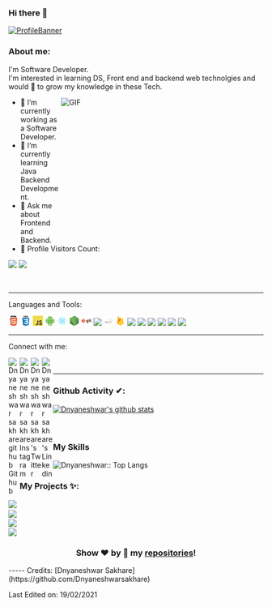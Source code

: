 ### Hi there 👋

[![ProfileBanner](https://avatars.githubusercontent.com/u/46813756?s=460&u=073759a73f86ce72684fe692527510f95a65a73f&v=4)](https://Dnyaneshwarsakhare.github.io)

### About me:
I'm Software Developer.<br/>
I'm interested in learning DS, Front end and backend web technolgies and would 💖 to grow my knowledge in these Tech.

<img align="right" alt="GIF" src="https://owaisnoor.info/blog/wp-content/uploads/2019/03/maxresdefault.jpg" width="400" height="280" />


- 🔭 I’m currently working as a Software Developer.
- 🌱 I’m currently learning Java Backend Development.
- 💬 Ask me about Frontend and Backend.
- 🎢 Profile Visitors Count:  

![](https://komarev.com/ghpvc/?username=Dnyaneshwarsakhare&label=PROFILE+VIEWS&color=green)
![](https://visitor-badge.glitch.me/badge?page_id=Dnyaneshwarsakhare.Dnyaneshwarsakhare)


<br/>

---

Languages and Tools:


<code><img height="20" src="https://raw.githubusercontent.com/github/explore/80688e429a7d4ef2fca1e82350fe8e3517d3494d/topics/html/html.png"></code>
<code><img height="20" src="https://raw.githubusercontent.com/github/explore/80688e429a7d4ef2fca1e82350fe8e3517d3494d/topics/css/css.png"></code>
<code><img height="20" src="https://raw.githubusercontent.com/github/explore/80688e429a7d4ef2fca1e82350fe8e3517d3494d/topics/javascript/javascript.png"></code>
<code><img height="20" src="https://raw.githubusercontent.com/github/explore/80688e429a7d4ef2fca1e82350fe8e3517d3494d/topics/android/android.png"></code>
<code><img height="20" src="https://raw.githubusercontent.com/github/explore/80688e429a7d4ef2fca1e82350fe8e3517d3494d/topics/react/react.png"></code> 
<code><img height="20" src="https://raw.githubusercontent.com/github/explore/80688e429a7d4ef2fca1e82350fe8e3517d3494d/topics/nodejs/nodejs.png"></code>
<code><img height="20" src="https://raw.githubusercontent.com/github/explore/80688e429a7d4ef2fca1e82350fe8e3517d3494d/topics/git/git.png"></code>
<code><img height="20" src="https://upload.wikimedia.org/wikipedia/commons/thumb/a/ae/Github-desktop-logo-symbol.svg/1024px-Github-desktop-logo-symbol.svg.png"></code>
<code><img height="20" src="https://raw.githubusercontent.com/github/explore/80688e429a7d4ef2fca1e82350fe8e3517d3494d/topics/mysql/mysql.png"></code>
<code><img height="20" src="https://raw.githubusercontent.com/github/explore/80688e429a7d4ef2fca1e82350fe8e3517d3494d/topics/firebase/firebase.png"></code>
<code><img height="20" src="https://upload.wikimedia.org/wikipedia/commons/thumb/b/b2/Bootstrap_logo.svg/1024px-Bootstrap_logo.svg.png"></code>
<code><img height="20" src="https://cdn.iconscout.com/icon/free/png-512/c-programming-569564.png"></code>
<code><img height="20" src="https://e7.pngegg.com/pngimages/46/626/png-clipart-c-logo-the-c-programming-language-computer-icons-computer-programming-source-code-programming-miscellaneous-template.png"></code>
<code><img height="20" src="https://upload.wikimedia.org/wikipedia/en/d/d2/Sublime_Text_3_logo.png"></code>
<code><img height="20" src="https://banner2.cleanpng.com/20181122/krs/kisspng-java-programming-language-selenium-computer-softwa-july-2-16-halab-4-dev-5bf78387a7bb41.028192901542947719687.jpg"></code>
<code><img height="20" src="https://upload.wikimedia.org/wikipedia/commons/thumb/9/9a/Visual_Studio_Code_1.35_icon.svg/1024px-Visual_Studio_Code_1.35_icon.svg.png"></code>
 <br/>

---

Connect with me:

<a href="https://github.com/Dnyaneshwarsakhare">
  <img align="left" alt="Dnyaneshwar sakhare github Github" width="22px" src="https://upload.wikimedia.org/wikipedia/commons/thumb/a/ae/Github-desktop-logo-symbol.svg/1024px-Github-desktop-logo-symbol.svg.png" />
</a>

<a href="https://instagram.com/dnyaneshwar_s22">
  <img align="left" alt="Dnyaneshwar sakhare Instagram" width="22px" src="https://upload.wikimedia.org/wikipedia/commons/thumb/a/a5/Instagram_icon.png/600px-Instagram_icon.png" />
</a>

<a href="https://twitter.com/DnyaneshwarS22">
  <img align="left" alt="Dnyaneshwar sakhare's Twitter" width="22px" src="https://cdn2.iconfinder.com/data/icons/metro-uinvert-dock/256/Twitter_NEW.png" />
</a>

<a href="https://linkedin.com/in/dnyaneshwar-sakhare">
  <img align="left" alt="Dnyaneshwar sakhare's Linkedin" width="22px" src="https://cdn3.iconfinder.com/data/icons/inficons/512/linkedin.png" />
</a>

<br/>



---

### Github Activity ✔:


<a href="https://github.com/Dnyaneshwarsakhare">
 <img align="center" src="https://github-readme-stats.vercel.app/api?username=Dnyaneshwarsakhare&show_icons=true&theme=tokyonight&line_height=27" alt="Dnyaneshwar's github stats"/>
</a>

<br/>
<br/>
<br/>

### My Skills 

<img src="https://github-readme-stats.vercel.app/api/top-langs/?username=Dnyaneshwarsakhare&langs_count=12&theme=chartreuse-dark&layout=compact" alt="Dnyaneshwar:: Top Langs" />

### My Projects ✨:
  
<a href="https://github.com/Dnyaneshwarsakhare/Portfolio">
  <img align="center" src="https://github-readme-stats.vercel.app/api/pin/?username=Dnyaneshwarsakhare&repo=Portfolio&theme=tokyonight" />
</a>

<br/>
<a href="https://github.com/Dnyaneshwarsakhare/rationapp-frontend">
 <img align="center" src="https://github-readme-stats.vercel.app/api/pin/?username=Dnyaneshwarsakhare&repo=rationapp-frontend&theme=tokyonight" />
</a>
<br/>
<a href="https://github.com/Dnyaneshwarsakhare/rationapp-backend">
 <img align="center" src="https://github-readme-stats.vercel.app/api/pin/?username=Dnyaneshwarsakhare&repo=rationapp-backend&theme=tokyonight" />
</a>

<br/>
<a href="https://github.com/Dnyaneshwarsakhare/E-Waste-management-webapp">
 <img align="center" src="https://github-readme-stats.vercel.app/api/pin/?username=Dnyaneshwarsakhare&repo=E-Waste-management-webapp&theme=tokyonight" />
</a>


<div align="center">
  

### Show ❤️ by 🌟 my [repositories](https://github.com/Dnyaneshwarsakhare?tab=repositories)!

</div>
-----
Credits: [Dnyaneshwar Sakhare](https://github.com/Dnyaneshwarsakhare)

Last Edited on: 19/02/2021
